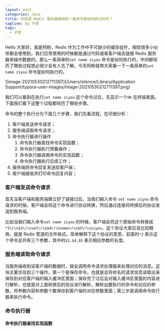 ```yaml
---
layout: post
categories: Java
title: 你知道 Redis 服务器接收到一条命令是如何执行的吗？
tagline: by 子悠
tags: 
  - 子悠
---
```


Hello 大家好，我是阿粉，Redis 作为工作中不可缺少的缓存组件，相信很多小伙伴都会使用到，我们日常使用的时候都是通过代码或者客户端去链接 Redis 服务器来操作数据的。那么一条简单的`set name ziyou` 命令是如何执行的，中间都经历了哪些过程想必很少会有人去了解。今天阿粉就带大家看一下一条简单的`set name ziyou` 命令是如何执行的。

<!--more-->

![image-20210530212711397](/Users/silence/Library/Application Support/typora-user-images/image-20210530212711397.png)

我们可以看到在执行`set name ziyou` 这个命令过后，先显示一个`OK` 在终端里面。下面我们看下这整个过程都经历了哪些步骤。

命令的整个执行分为下面几个步骤，我们先看流程，在仔细分析：

1. 客户端发送命令请求；
2. 服务端读取命令请求；
3. 命令执行器进行操作
   1. 命令执行器查找命令实现函数；
   2. 命令执行器执行预备操作；
   3. 命令执行器调用命令的实现函数；
   4. 命令执行器执行后续工作；
4. 服务端将命令回复发送给客户端；
5. 客户端接收并打印命令回复内容；

### 客户端发送命令请求

首先当客户端和服务端建立好了链接过后，当我们输入命令 `set name ziyou` 命令请求的时候，客户端会将这个命令进行协议转换，然后通过连接将转换后的协议发送到服务端。

比如当我们输入命令`set name ziyou` 的时候，客户端会将这个原始命令转换成`*3\r\n$3\r\nset\r\n$4\r\nname\r\n$5\r\nziyou`，这个协议大家应该比较眼熟，就是 Redis 管道的文件格式。简单解释下这个协议的意思，前面的`*3` 表示这个命令总共有三个参数，其中的`$3,$4,$5` 表示相应参数的长度。

### 服务端读取命令请求

当服务端收到该客户端的数据时，就会调用命令请求处理器来处理对应的消息。这块主要涉及到三个操作，第一个是保存命令，也就是会将命名的请求信息读取出来保存到对应客户端的输入缓冲区里面；保存完了过后会对输入缓冲区里面的内容进行解析，也就是对上面转换后的协议进行解析，解析出要执行的命令和对应的参数，将参数内容和参数个数保存到客户端的对应参数里面；第三步是调用命令执行器来执行命令。

### 命令执行器

#### 命令执行器查找实现函数

